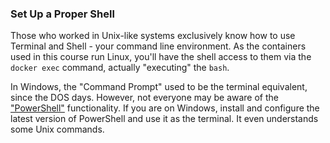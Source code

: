 ### Set Up a Proper Shell 

Those who worked in Unix-like systems exclusively know how to use Terminal and Shell - your command line environment. As the containers used in this course run Linux, you'll have the shell access to them via the `docker exec` command, actually "executing" the `bash`. 

In Windows, the "Command Prompt" used to be the terminal equivalent, since the DOS days. However, not everyone may be aware of the ["PowerShell"](https://docs.microsoft.com/en-us/powershell/scripting/getting-started/getting-started-with-windows-powershell?view=powershell-6) functionality. If you are on Windows, install and configure the latest version of PowerShell and use it as the terminal. It even understands some Unix commands.